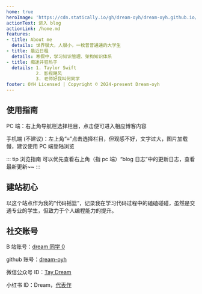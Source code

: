 ```yaml
---
home: true
heroImage: 'https://cdn.statically.io/gh/dream-oyh/dream-oyh.github.io/images/logo_2023.jpg'
actionText: 进入 blog
actionLink: /home.md
features:
- title: About me
  details: 世界很大，人很小，一枚普普通通的大学生
- title: 最近日程
  details: 寒假中，学习知识管理、架构知识体系
- title: 痴迷并狂热于
  details: 1. Taylor Swift
           2. 影视飓风
           3. 老师好我叫何同学
footer: OYH Licensed | Copyright © 2024-present Dream-oyh
---
```


## 使用指南

PC 端：右上角导航栏选择栏目，点击便可进入相应博客内容

手机端 (不建议)：左上角“&equiv;”点击选择栏目，但观感不好，文字过大，图片加载慢，建议使用 PC 端登陆浏览

::: tip 浏览指南
可以优先查看右上角（指 pc 端）“blog 日志”中的更新日志，查看最新更新~~
:::

## 建站初心

以这个站点作为我的“代码摇篮”，记录我在学习代码过程中的磕磕碰碰，虽然是交通专业的学生，但致力于个人编程能力的提升。

## 社交账号

B 站账号：[dream 同学 0](https://space.bilibili.com/1901628168?spm_id_from=333.1007.0.0)

github 账号：[dream-oyh](https://github.com/dream-oyh)

微信公众号 ID：[Tay Dream](https://mp.weixin.qq.com/s/1RJsBxf1yf5aGAzjEWKtZg)

小红书 ID：Dream，[代表作](http://xhslink.com/45OhYA)